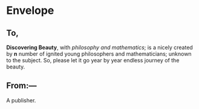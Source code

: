# Envelope

## To,
<b>Discovering Beauty</b>, with <i>philosophy and mathematics</i>; is a nicely created by <b>n</b> number of ignited young philosophers and mathematicians; unknown to the subject. So, please let it go year by year endless journey of the beauty.

## From:—
A publisher.

